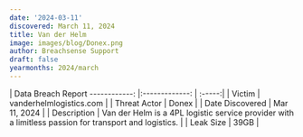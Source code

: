 ```yaml
---
date: '2024-03-11'
discovered: March 11, 2024
title: Van der Helm
image: images/blog/Donex.png
author: Breachsense Support
draft: false
yearmonths: 2024/march
---
```



| Data Breach Report
------------:     |:-------------:    | :-----:|
| Victim      | vanderhelmlogistics.com      | 
| Threat Actor      | Donex      | 
| Date Discovered      | Mar 11, 2024      | 
| Description      | Van der Helm is a 4PL logistic service provider with a limitless passion for transport and logistics.      | 
| Leak Size      | 39GB      | 

